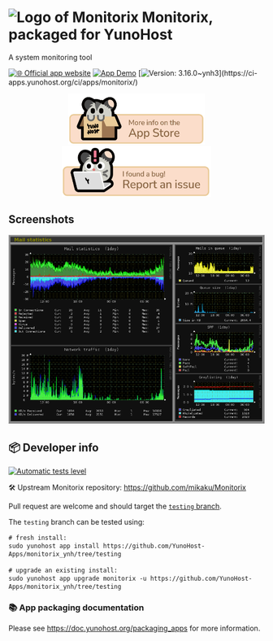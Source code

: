 <!--
N.B.: This README was automatically generated by <https://github.com/YunoHost/apps_tools/blob/main/readme_generator>
It shall NOT be edited by hand.
-->

<h1>
  <img src="https://raw.githubusercontent.com/YunoHost/apps/main/logos/monitorix.png" width="32px" alt="Logo of Monitorix">
  Monitorix, packaged for YunoHost
</h1>

A system monitoring tool

[![🌐 Official app website](https://img.shields.io/badge/Official_app_website-darkgreen?style=for-the-badge)](https://monitorix.org)
[![App Demo](https://img.shields.io/badge/App_Demo-blue?style=for-the-badge)](https://www.fibranet.cat/monitorix/)
[![Version: 3.16.0~ynh3](https://img.shields.io/badge/Version-3.16.0~ynh3-rgb(18,138,11)?style=for-the-badge)](https://ci-apps.yunohost.org/ci/apps/monitorix/)

<div align="center">
<a href="https://apps.yunohost.org/app/monitorix"><img height="100px" src="https://github.com/YunoHost/yunohost-artwork/raw/refs/heads/main/badges/neopossum-badges/badge_more_info_on_the_appstore.svg"/></a>
<a href="https://github.com/YunoHost-Apps/monitorix_ynh/issues"><img height="100px" src="https://github.com/YunoHost/yunohost-artwork/raw/refs/heads/main/badges/neopossum-badges/badge_report_an_issue.svg"/></a>
</div>


## Screenshots
![Screenshot of Monitorix](./doc/screenshots/mail.png)

## 📦 Developer info

[![Automatic tests level](https://apps.yunohost.org/badge/cilevel/monitorix)](https://ci-apps.yunohost.org/ci/apps/monitorix/)

🛠️ Upstream Monitorix repository: <https://github.com/mikaku/Monitorix>

Pull request are welcome and should target the [`testing` branch](https://github.com/YunoHost-Apps/monitorix_ynh/tree/testing).

The `testing` branch can be tested using:
```
# fresh install:
sudo yunohost app install https://github.com/YunoHost-Apps/monitorix_ynh/tree/testing

# upgrade an existing install:
sudo yunohost app upgrade monitorix -u https://github.com/YunoHost-Apps/monitorix_ynh/tree/testing
```

### 📚 App packaging documentation

Please see <https://doc.yunohost.org/packaging_apps> for more information.